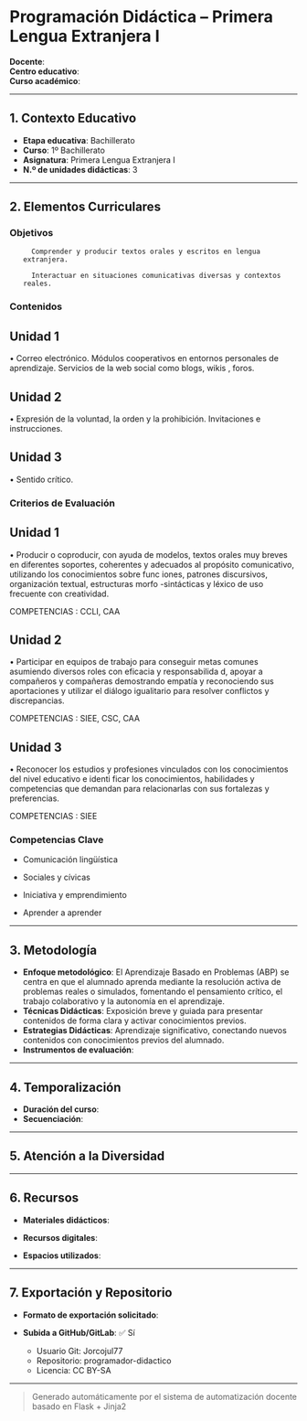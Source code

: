 # Programación Didáctica – Primera Lengua Extranjera I

**Docente**:   
**Centro educativo**:   
**Curso académico**:   

---

## 1. Contexto Educativo

- **Etapa educativa**: Bachillerato
- **Curso**: 1º Bachillerato
- **Asignatura**: Primera Lengua Extranjera I
- **N.º de unidades didácticas**: 3

---
## 2. Elementos Curriculares

<h3>Objetivos</h3>


  <ul>
    
      Comprender y producir textos orales y escritos en lengua extranjera.
    
      Interactuar en situaciones comunicativas diversas y contextos reales.
    
  </ul>


### Contenidos

## Unidad 1
• Correo electrónico. Módulos cooperativos en entornos personales de 
aprendizaje. Servicios de la web social como blogs, wikis , foros.

## Unidad 2
• Expresión de la voluntad, la orden y la prohibición. Invitaciones e instrucciones.

## Unidad 3
• Sentido crítico.


### Criterios de Evaluación

## Unidad 1
• Producir o coproducir, con ayuda de modelos, textos orales muy breves en 
diferentes soportes, coherentes y adecuados al propósito comunicativo, 
utilizando los conocimientos sobre func iones, patrones discursivos, organización 
textual, estructuras morfo -sintácticas y léxico de uso frecuente con creatividad.  
 
COMPETENCIAS : CCLI, CAA

## Unidad 2
• Participar en equipos de trabajo para conseguir metas comunes asumiendo 
diversos roles con eficacia y responsabilida d, apoyar a compañeros y 
compañeras demostrando empatía y reconociendo sus aportaciones y utilizar el 
diálogo igualitario para resolver conflictos y discrepancias.  
 
COMPETENCIAS : SIEE, CSC, CAA

## Unidad 3
• Reconocer los estudios y profesiones vinculados con los conocimientos del nivel 
educativo e identi ficar los conocimientos, habilidades y competencias que 
demandan para relacionarlas con sus fortalezas y preferencias.  
 
COMPETENCIAS : SIEE


### Competencias Clave


- Comunicación lingüística

- Sociales y cívicas

- Iniciativa y emprendimiento

- Aprender a aprender



---

## 3. Metodología

- **Enfoque metodológico**: El Aprendizaje Basado en Problemas (ABP) se centra en que el alumnado aprenda mediante la resolución activa de problemas reales o simulados, fomentando el pensamiento crítico, el trabajo colaborativo y la autonomía en el aprendizaje.
- **Técnicas Didácticas**: Exposición breve y guiada para presentar contenidos de forma clara y activar conocimientos previos.
- **Estrategias Didácticas**: Aprendizaje significativo, conectando nuevos contenidos con conocimientos previos del alumnado.
- **Instrumentos de evaluación**: 

---

## 4. Temporalización

- **Duración del curso**: 
- **Secuenciación**:  
  

---

## 5. Atención a la Diversidad



---

## 6. Recursos

- **Materiales didácticos**:  
  
- **Recursos digitales**:  
  
- **Espacios utilizados**: 

---

## 7. Exportación y Repositorio

- **Formato de exportación solicitado**: 
- **Subida a GitHub/GitLab**: ✅ Sí

  - Usuario Git: Jorcojul77
  - Repositorio: programador-didactico
  - Licencia: CC BY-SA


---

> Generado automáticamente por el sistema de automatización docente basado en Flask + Jinja2
